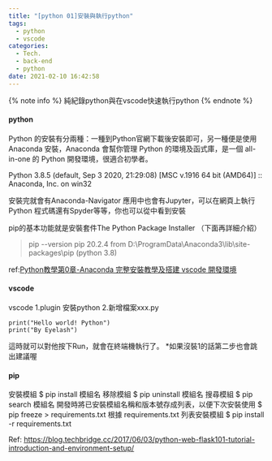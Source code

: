 ```yaml
---
title: "[python 01]安裝與執行python"
tags:
  - python
  - vscode
categories:
  - Tech.
  - back-end
  - python
date: 2021-02-10 16:42:58
---
```


{% note info %} 純紀錄python與在vscode快速執行python {% endnote %}


<!--more-->

#### python
Python 的安裝有分兩種：一種到Python官網下載後安裝即可，另一種便是使用 Anaconda 安裝，Anaconda 會幫你管理 Python 的環境及函式庫，是一個 all-in-one 的 Python 開發環境，很適合初學者。

Python 3.8.5 (default, Sep  3 2020, 21:29:08) [MSC v.1916 64 bit (AMD64)] :: Anaconda, Inc. on win32

安裝完就會有Anaconda-Navigator
應用中也會有Jupyter，可以在網頁上執行 Python 程式碼還有Spyder等等，你也可以從中看到安裝

pip的基本功能就是安裝套件The Python Package Installer （下面再詳細介紹）
>pip --version
pip 20.2.4 from D:\ProgramData\Anaconda3\lib\site-packages\pip (python 3.8)


ref:[Python教學第0章-Anaconda 完整安裝教學及搭建 vscode 開發環境](https://www.woodowlab.com/python-tutorial-0-anaconda/)

#### vscode
vscode
1.plugin 安裝python
2.新增檔案xxx.py
```
print("Hello world! Python")
print("By Eyelash")
```
這時就可以對他按下Run，就會在終端機執行了。
*如果沒裝1的話第二步也會跳出建議喔


#### pip
安裝模組
$ pip install 模組名
移除模組
$ pip uninstall 模組名
搜尋模組
$ pip search 模組名
開發時將已安裝模組名稱和版本號存成列表，以便下次安裝使用
$ pip freeze > requirements.txt
根據 requirements.txt 列表安裝模組
$ pip install -r requirements.txt

Ref:
https://blog.techbridge.cc/2017/06/03/python-web-flask101-tutorial-introduction-and-environment-setup/
